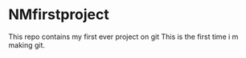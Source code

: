 # NMfirstproject
This repo contains my first ever project on git
This is the first time i m making git.
